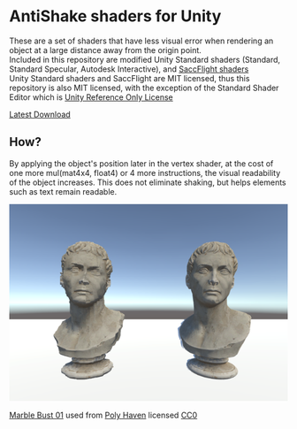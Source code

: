 # AntiShake shaders for Unity
These are a set of shaders that have less visual error when rendering an object at a large distance away from the origin point.  
Included in this repository are modified Unity Standard shaders (Standard, Standard Specular, Autodesk Interactive), and [SaccFlight shaders](https://github.com/Sacchan-VRC/SaccFlightAndVehicles/tree/master/Shaders)  
Unity Standard shaders and SaccFlight are MIT licensed, thus this repository is also MIT licensed, with the exception of the Standard Shader Editor which is [Unity Reference Only License](https://unity3d.com/legal/licenses/Unity_Reference_Only_License)

[Latest Download](https://github.com/BlueAmulet/AntiShake/releases/latest/download/AntiShake-Shaders.unitypackage)

## How?

By applying the object's position later in the vertex shader, at the cost of one more mul(mat4x4, float4) or 4 more instructions, the visual readability of the object increases. This does not eliminate shaking, but helps elements such as text remain readable.

![](/example.png)

[Marble Bust 01](https://polyhaven.com/a/marble_bust_01) used from [Poly Haven](https://polyhaven.com/) licensed [CC0](https://creativecommons.org/public-domain/cc0/)

